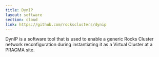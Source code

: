 ```yaml
---
title: DynIP
layout: software
section: cloud
link: https://github.com/rocksclusters/dynip
---
```


DynIP is a software tool that is used to enable a generic Rocks Cluster
network reconfiguration during instantiating it as a Virtual Cluster at a
PRAGMA site.

